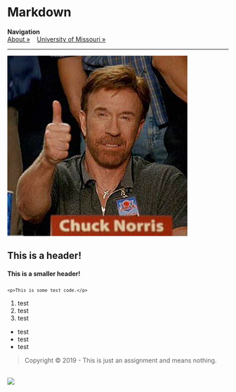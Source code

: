 # Markdown
<b>Navigation</b>
<br><a href="markdown.html">About &raquo;</a>
&nbsp;&nbsp;&nbsp;<a href="https://missouri.edu">University of Missouri &raquo;</a>
<hr>
<img src="iu.jpg">

<h2>This is a header!</h2>

<h4>This is a smaller header!</h4>

<code>```<p>This is some test code.</p>```</code>
<ol>
  <li>test</li>
  <li>test</li>
  <li>test</li>
  </ol>
  
 <ul>
  <li>test</li>
  <li>test</li>
  <li>test</li>
  </ul>



<blockquote>Copyright &copy; 2019 - This is just an assignment and means nothing.</blockquote>
<br><img src="https://www.hscripts.com/freeimages/logos/academic-institution-logos/university-of-mizzou/mu-logo-clipart-128.gif">

